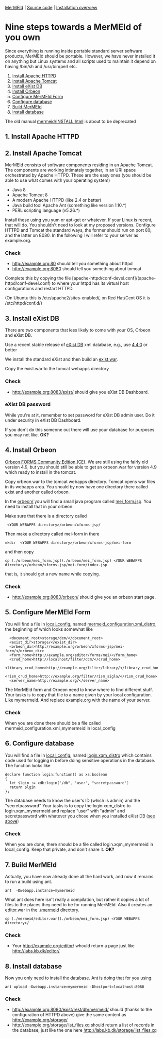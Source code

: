 
[MerMEId](../README.md) | [Source code](./README.md) | [Installation overview ](INSTALL.md)

# Nine steps towards a MerMEId of you own

Since everything is running inside portable standard server software
products, MerMEId should be portable. However, we have never installed
it on anything but Linux systems and all scripts used to maintain it
depend on having /bin/sh and /usr/bin/perl etc.

1. [Install Apache HTTPD](#1-install-apache-httpd)
2. [Install Apache Tomcat](#2-install-apache-tomcat)
3. [Install eXist DB](#3-install-exist-db)
4. [Install Orbeon](#4-install-orbeon)
5. [Configure MerMEId Form](#5-configure-mermeid-form)
6. [Configure database](#6-configure-database)
7. [Build MerMEId](#7-build-mermeid)
8. [Install database](#8-install-database)

The old manual
[mermeid/INSTALL.html](https://rawgit.com/Det-Kongelige-Bibliotek/MerMEId/master/trunk/mermeid/INSTALL.html)
is about to be deprecated

## 1. Install Apache HTTPD
## 2. Install Apache Tomcat

MerMEId consists of software components residing in an Apache
Tomcat. The components are working intimately together, in an URI
space orchestrated by Apache HTTPD. These are the easy ones (you
should be able to use what comes with your operating system)

* Java 8
* Apache Tomcat 8
* A modern Apache HTTPD (like 2.4 or better)
* Java build tool Apache Ant (something like version 1.10.*)
* PERL scripting language (v5.26.*)

Install these using you yum or apt-get or whatever. If your Linux is
recent, that will do. You shouldn't need to look at my proposed
versions. Configure HTTPD and Tomcat the standard ways, the former
should run on port 80, and the latter on 8080. In the following I will
refer to your server as example.org. 

### Check

* http://example.org:80 should tell you something about httpd
* http://example.org:8080 should tell you something about tomcat

Complete this by copying the file
[apache-httpd/conf-devel.conf]/(apache-httpd/conf-devel.conf) to where
your httpd has its virtual host configurations and restart HTTPD.

(On Ubuntu this is /etc/apache2/sites-enabled/, on Red Hat/Cent OS it is
/etc/httpd/conf.d/)

## 3. Install eXist DB

There are two components that less likely to come with your OS, Orbeon
and eXist DB.

Use a recent stable release of [eXist DB](http://exist-db.org/) xml
database, e.g., use [4.4.0](https://bintray.com/existdb/releases/exist/4.4.0/view) or
better

We install the standard eXist and then build an
[exist.war](https://exist-db.org/exist/apps/doc/exist-building).

Copy the exist.war to the tomcat webapps directory

### Check

* http://example.org:8080/exist/ should give you eXist DB Dashboard.

### eXist DB password

While you're at it, remember to set password for eXist DB admin
user. Do it under security in eXist DB Dashboard. 

If you don't do this someone out there will use your database for
purposes you may not like. **OK?**

## 4. Install Orbeon

[Orbeon FORMS Community Edition
(CE)](https://www.orbeon.com/download). We are still using the fairly
old version 4.9, but you should still be able to get an orbeon.war for
version 4.9 which ready to install in the tomcat.

Copy orbeon.war to the tomcat webapps directory. Tomcat opens war
files in its webapps area. You should by now have one directory there
called exist and another called orbeon.

In the [orbeon/](./orbeon) you will find a small java program called
[mei_form.jsp](./orbeon/mei_form.jsp). You need to install that in your orbeon.

Make sure that there is a directory called 

```
 <YOUR WEBAPPS directory>/orbeon/xforms-jsp/

```
Then make a directory called mei-form in there

``` 
mkdir  <YOUR WEBAPPS directory>/orbeon/xforms-jsp/mei-form

```

and then copy 

```
cp [./orbeon/mei_form.jsp](./orbeon/mei_form.jsp) <YOUR WEBAPPS directory>/orbeon/xforms-jsp/mei-form/index.jsp

```

that is, it should get a new name while copying.

### Check

* http://example.org:8080/orbeon/ should give you an orbeon start page.

## 5. Configure MerMEId Form

You will find a file in [local_config](./local_config/), named
[mermeid_configuration.xml_distro](./local_config/mermeid_configuration.xml_distro), the beginning of which looks somewhat like

```
  <document_root>storage/dcm/</document_root>
  <exist_dir>storage/</exist_dir>
  <orbeon_dir>http://example.org/orbeon/xforms-jsp/mei-form/</orbeon_dir>
  <form_home>http://example.org/editor/forms/mei/</form_home>
  <crud_home>http://localhost/filter/dcm/</crud_home>
  <library_crud_home>http://example.org/filter/library/</library_crud_home>
  <rism_crud_home>http://example.org/filter/rism_sigla/</rism_crud_home>
  <server_name>http://example.org/</server_name>
```

The MerMEId form and Orbeon need to know where to find different
stuff. Your tasks is to copy that file to a name given by your local
configuration. Like mymermeid. And replace example.org with the name
of your server.

### Check

When you are done there should be a file called mermeid_configuration.xml_mymermeid in local_config

## 6. Configure database

You will find a file in [local_config](./local_config/), named
[login.xqm_distro](./local_config/login.xqm_distro) which contains
code used for logging in before doing sensitive operations in the
database. The function looks like

```
declare function login:function() as xs:boolean
{
  let $lgin := xdb:login("/db", "user", "secretpassword")
  return $lgin
};
```
The database needs to know the user's ID (which is admin) and the
"secretpassword" Your tasks is to copy the login.xqm_distro to
login.xqm_mymermeid and replace "user" with "admin" and secretpassword
with whatever you chose when you installed eXist DB ([see
above](#3-install-exist-db))

### Check

When you are done, there should be a file called login.xqm_mymermeid
in local_config. Keep that private, and don't share it. **OK?**

## 7. Build MerMEId

Actually, you have now already done all the hard work, and now it
remains to run a build using ant.


```
ant  -Dwebapp.instance=mymermeid

```

What ant does here isn't really a compilation, but rather it copies a
lot of files to the places they need to be for running MerMEId. Also
it creates an editor.war in the [./mermeid](./mermeid) directory.

```
cp [./mermeid/editor.war](./orbeon/mei_form.jsp) <YOUR WEBAPPS directory>/

```

### Check

* Your http://example.org/editor/ whould return a page just like http://labs.kb.dk/editor/


## 8. Install database

Now you only need to install the database. Ant is doing that for you using

```
ant upload -Dwebapp.instance=mymermeid -Dhostport=localhost:8080

```

### Check

* http://example.org:8080/exist/rest/db/mermeid/ should (thanks to the configuration of HTTPD above) give the same content as http://example.org/storage/
* http://example.org/storage/list_files.xq should return a list of records in the database, just like the one here http://labs.kb.dk/storage/list_files.xq


